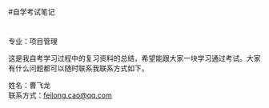 #自学考试笔记


<h1 id="countdown" style="color:red;">
</h1>

专业：项目管理

这是我自考学习过程中的复习资料的总结，希望能跟大家一块学习通过考试。大家有什么问题都可以随时联系我联系方式如下。

姓名：曹飞龙 <br>
联系方式：feilong.cao@qq.com


<script type="text/javascript">
function timer(){
    var  endDate = new Date("2017-04-15 00:00").getTime();
    var cuDate=new Date().getTime();
    var  day=parseInt((endDate-cuDate)/1000/60/60/24);
    var  hour=parseInt((endDate-cuDate)/1000/60/60%24);
    var  second=parseInt((endDate-cuDate)/1000/60%60);
    var  seconds=parseInt((endDate-cuDate)/1000%60);
    document.getElementById("countdown").innerHTML="距离17年4月份考试还有"+day+"天"+hour+"小时"+second+"分钟"+seconds+"秒";
}
timer();
setInterval(timer,1000);
</script>
